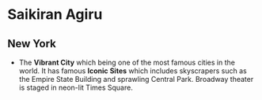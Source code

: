 # Saikiran Agiru

## New York

- The **Vibrant City** which being one of the most famous cities in the world. It has famous **Iconic Sites** which includes skyscrapers such as the Empire State Building and sprawling Central Park. Broadway theater is staged in neon-lit Times Square.
